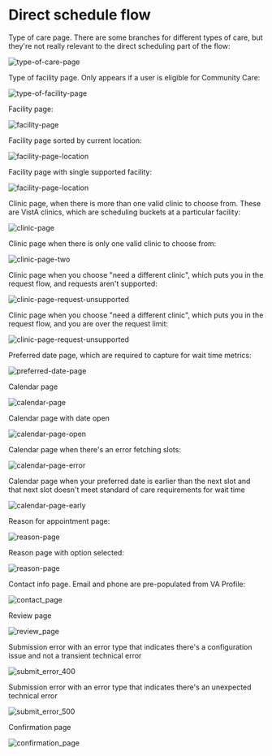 # Direct schedule flow

Type of care page. There are some branches for different types of care, but they're not really relevant to the direct scheduling part of the flow:

![type-of-care-page](direct-schedule-flow/type_of_care_page.png)

Type of facility page. Only appears if a user is eligible for Community Care:

![type-of-facility-page](direct-schedule-flow/type_of_facility_page.png)

Facility page:

![facility-page](direct-schedule-flow/facility_page.png)

Facility page sorted by current location:

![facility-page-location](direct-schedule-flow/facility_page_current_location.png)

Facility page with single supported facility:

![facility-page-location](direct-schedule-flow/facility_page_single.png)

Clinic page, when there is more than one valid clinic to choose from. These are VistA clinics, which are scheduling buckets at a particular facility:

![clinic-page](direct-schedule-flow/clinic_page.png)

Clinic page when there is only one valid clinic to choose from:

![clinic-page-two](direct-schedule-flow/clinic_page_two.png)

Clinic page when you choose "need a different clinic", which puts you in the request flow, and requests aren't supported:

![clinic-page-request-unsupported](direct-schedule-flow/clinic_page_request_unsupported.png)

Clinic page when you choose "need a different clinic", which puts you in the request flow, and you are over the request limit:

![clinic-page-request-unsupported](direct-schedule-flow/clinic_page_request_limit.png)

Preferred date page, which are required to capture for wait time metrics:

![preferred-date-page](direct-schedule-flow/preferred_date_page.png)

Calendar page

![calendar-page](direct-schedule-flow/calendar_page.png)

Calendar page with date open

![calendar-page-open](direct-schedule-flow/calendar_page_open.png)

Calendar page when there's an error fetching slots:

![calendar-page-error](direct-schedule-flow/calendar_page_error.png)

Calendar page when your preferred date is earlier than the next slot and that next slot doesn't meet standard of care requirements for wait time

![calendar-page-early](direct-schedule-flow/calendar_page_early.png)

Reason for appointment page:

![reason-page](direct-schedule-flow/reason_page.png)

Reason page with option selected:

![reason-page](direct-schedule-flow/reason_page_selected.png)

Contact info page. Email and phone are pre-populated from VA Profile:

![contact_page](direct-schedule-flow/contact_page.png)

Review page

![review_page](direct-schedule-flow/review_page.png)

Submission error with an error type that indicates there's a configuration issue and not a transient technical error

![submit_error_400](direct-schedule-flow/submit_error_400.png)

Submission error with an error type that indicates there's an unexpected technical error

![submit_error_500](direct-schedule-flow/submit_error_500.png)

Confirmation page

![confirmation_page](direct-schedule-flow/ds_confirmation_page.png)
